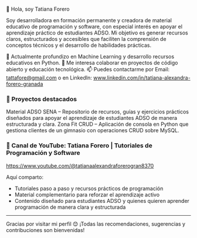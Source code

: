 👋 Hola, soy Tatiana Forero

Soy desarrolladora en formación permanente y creadora de material educativo de programación y software, con especial interés en apoyar el aprendizaje práctico de estudiantes ADSO. Mi objetivo es generar recursos claros, estructurados y accesibles que faciliten la comprensión de conceptos técnicos y el desarrollo de habilidades prácticas.

🌱 Actualmente profundizo en Machine Learning y desarrollo recursos educativos en Python.
💞️ Me interesa colaborar en proyectos de código abierto y educación tecnológica.
📫 Puedes contactarme por Email: tattafore@gmail.com o en LinkedIn: www.linkedin.com/in/tatiana-alexandra-forero-granada

### 🚀 Proyectos destacados 

Material ADSO SENA
– Repositorio de recursos, guías y ejercicios prácticos diseñados para apoyar el aprendizaje de estudiantes ADSO de manera estructurada y clara.
Zona Fit CRUD
– Aplicación de consola en Python que gestiona clientes de un gimnasio con operaciones CRUD sobre MySQL.

### 🎥 Canal de YouTube: Tatiana Forero | Tutoriales de Programación y Software

https://www.youtube.com/@tatianaalexandraforerogran8370

Aquí comparto:  

- Tutoriales paso a paso y recursos prácticos de programación  
- Material complementario para reforzar el aprendizaje activo  
- Contenido diseñado para estudiantes ADSO y quienes quieren aprender programación de manera clara y estructurada  

---

Gracias por visitar mi perfil 😊 ¡Todas las recomendaciones, sugerencias y contribuciones son bienvenidas!

